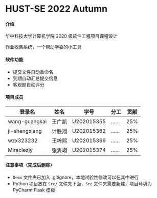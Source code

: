 # HUST-SE 2022 Autumn

#### 介绍

华中科技大学计算机学院 2020 级软件工程项目课程设计

作业收集系统，一个帮助学委的小工具

#### 软件功能

- 提交文件自动重命名
- 到期自动汇总提交信息
- 客观题自动评分

#### 项目成员

| 登录名        | 姓名   | 学号       | 分工 | 贡献 |
| ------------- | ------ | ---------- | ---- | ---- |
| wang-guangkai | 王广凯 | U202015355 | ……   | 25%  |
| ji-shengxiang | 计胜翔 | U202015362 | ……   | 25%  |
| wzx323232     | 王梓熙 | U202015369 | ……   | 25%  |
| Miraclezjy    | 张隽翊 | U202015374 | ……   | 25%  |

#### 注意事项（完成后删除）

- `Demo` 文件夹已加入 .gitignore，本地试验性修改可以在其中进行
- Python 项目放在 `Src/` 文件夹下面，`Src` 文件夹需要新建，项目环境为 PyCharm Flask 模板
